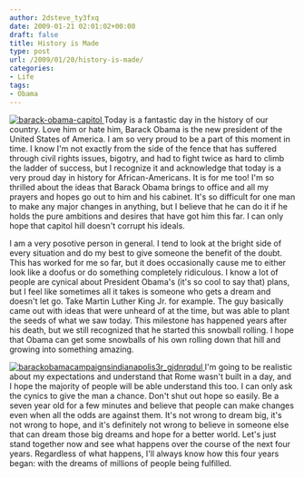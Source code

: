 ```yaml
---
author: 2dsteve_ty3fxq
date: 2009-01-21 02:01:02+00:00
draft: false
title: History is Made
type: post
url: /2009/01/20/history-is-made/
categories:
- Life
tags:
- Obama
---
```


[![barack-obama-capitol](http://www.bitsandbinary.com/wp-content/uploads/2009/01/barack-obama-capitol-150x150.jpg)
](http://www.bitsandbinary.com/wp-content/uploads/2009/01/barack-obama-capitol.jpg)Today is a fantastic day in the history of our country. Love him or hate him, Barack Obama is the new president of the United States of America. I am so very proud to be a part of this moment in time. I know I'm not exactly from the side of the fence that has suffered through civil rights issues, bigotry, and had to fight twice as hard to climb the ladder of success, but I recognize it and acknowledge that today is a very proud day in history for African-Americans. It is for me too! I'm so thrilled about the ideas that Barack Obama brings to office and all my prayers and hopes go out to him and his cabinet. It's so difficult for one man to make any major changes in anything, but I believe that he can do it if he holds the pure ambitions and desires that have got him this far. I can only hope that capitol hill doesn't corrupt his ideals.

I am a very posotive person in general. I tend to look at the bright side of every situation and do my best to give someone the benefit of the doubt. This has worked for me so far, but it does occasionally cause me to either look like a doofus or do something completely ridiculous. I know a lot of people are cynical about President Obama's (it's so cool to say that) plans, but I feel like sometimes all it takes is someone who gets a dream and doesn't let go. Take Martin Luther King Jr. for example. The guy basically came out with ideas that were unheard of at the time, but was able to plant the seeds of what we saw today. This milestone has happened years after his death, but we still recognized that he started this snowball rolling. I hope that Obama can get some snowballs of his own rolling down that hill and growing into something amazing.

[![barackobamacampaignsindianapolis3r_gjdnrqdul](http://www.bitsandbinary.com/wp-content/uploads/2009/01/barackobamacampaignsindianapolis3r_gjdnrqdul-150x150.jpg)
](http://www.bitsandbinary.com/wp-content/uploads/2009/01/barackobamacampaignsindianapolis3r_gjdnrqdul.jpg)I'm going to be realistic about my expectations and understand that Rome wasn't built in a day, and I hope the majority of people will be able understand this too. I can only ask the cynics to give the man a chance. Don't shut out hope so easily. Be a seven year old for a few minutes and believe that people can make changes even when all the odds are against them. It's not wrong to dream big, it's not wrong to hope, and it's definitely not wrong to believe in someone else that can dream those big dreams and hope for a better world. Let's just stand together now and see what happens over the course of the next four years. Regardless of what happens, I'll always know how this four years began: with the dreams of millions of people being fulfilled.
